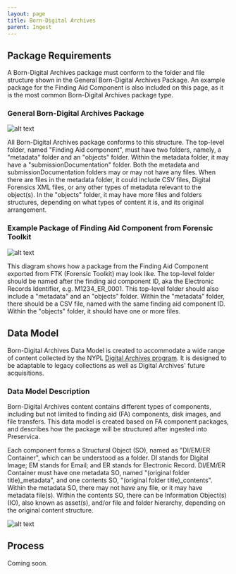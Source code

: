 ```yaml
---
layout: page
title: Born-Digital Archives
parent: Ingest
---
```


## Package Requirements

A Born-Digital Archives package must conform to the folder and file structure shown in the General Born-Digital Archives Package.
An example package for the Finding Aid Component is also included on this page, as it is the most common Born-Digital Archives package type.

### General Born-Digital Archives Package

![alt text]({{site.baseurl}}/assets/img/DA_package_general.svg "Diagram showing the file and folder structure of a General 
Born-Digital Archives Package")

All Born-Digital Archives package conforms to this structure. The top-level folder, named "Finding Aid component", must have two 
folders, namely, a "metadata" folder and an "objects" folder. Within the metadata folder, it may have a "submissionDocumentation" folder.
Both the metadata and submissionDocumentation folders may or may not have any files. When there are files in the metadata folder, it could
include CSV files, Digital Forensics XML files, or any other types of metadata relevant to the object(s). In the "objects" folder, it may
have more files and folders structures, depending on what types of content it is, and its original arrangement.

### Example Package of Finding Aid Component from Forensic Toolkit

![alt text]({{site.baseurl}}/assets/img/DA_package_example_FA_Component_FTK.svg "Diagram showing the file and folder structure of an 
Example Package of Finding Aid Component from FTK")

This diagram shows how a package from the Finding Aid Component exported from FTK (Forensic Toolkit) may look like. The top-level folder should 
be named after the finding aid component ID, aka the Electronic Records Identifier, e.g. M1234_ER_0001. This top-level folder should also 
include a "metadata" and an "objects" folder. Within the "metadata" folder, there should be a CSV file, named with the same finding aid component
ID. Within the "objects" folder, it should have one or more files.

## Data Model

Born-Digital Archives Data Model is created to accommodate a wide range of content collected by the NYPL 
[Digital Archives program](https://nypl.github.io/digarch/). It is designed to be adaptable to legacy collections as well as Digital 
Archives' future acquisitions.

### Data Model Description

Born-Digital Archives content contains different types of components, including but not limited to finding aid (FA) components, disk images, 
and file transfers. This data model is created based on FA component packages, and describes how the package will be structured after ingested 
into Preservica.

Each component forms a Structural Object (SO), named as "DI/EM/ER Container", which can be understood as a folder. DI stands for Digital Image; 
EM stands for Email; and ER stands for Electronic Record. DI/EM/ER Container must have one metadata SO, named "(original folder title)_metadata",
 and one contents SO, "(original folder title)_contents". Within the metadata SO, there may not have any file, or it may have metadata file(s). 
 Within the contents SO, there can be Information Object(s) (IO), also known as asset(s), and/or file and folder hierarchy, depending on the original 
 content structure.

![alt text]({{site.baseurl}}/assets/img/svg_data_model_born_digital_archives.svg "Diagram using the Unified Modeling Language showing the Data Model of 
the Born-Digital Archives, including the data classification and its relationships, folder names, metadata fragments, security tags")

## Process

Coming soon.